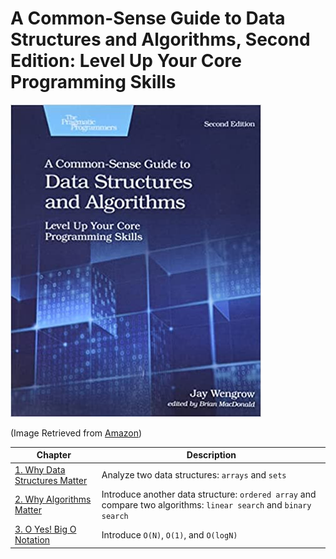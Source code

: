 # A Common-Sense Guide to Data Structures and Algorithms, Second Edition: Level Up Your Core Programming Skills

![Book Cover](./img/book_cover.jpg)

(Image Retrieved from [Amazon](https://www.amazon.ca/Common-Sense-Guide-Structures-Algorithms-Second/dp/1680507222/ref=rvi_sccl_1/147-8772558-6073865?pd_rd_w=1eZ4e&content-id=amzn1.sym.8b4d8c20-8e51-4634-a76f-c00a1995a502&pf_rd_p=8b4d8c20-8e51-4634-a76f-c00a1995a502&pf_rd_r=8VVNM444G7DZHPRWKFS7&pd_rd_wg=5N5gU&pd_rd_r=1716398e-cfb4-4eca-ae02-0333f2c1a9ba&pd_rd_i=1680507222&psc=1))

| Chapter | Description |
| ---------------------- | ---------------------- |
| [1. Why Data Structures Matter](Chapter%2001%20Why%20Data%20Structures%20Matter.md) | Analyze two data structures: `arrays` and `sets` |
| [2. Why Algorithms Matter](Chapter%2002%20Why%20Algorithms%20Matter.md) | Introduce another data structure: `ordered array` and compare two algorithms: `linear search` and `binary search` |
| [3. O Yes! Big O Notation](Chapter%2003%20O%20Yes!%20Big%20O%20Notation.md) | Introduce `O(N)`, `O(1)`, and `O(logN)` |